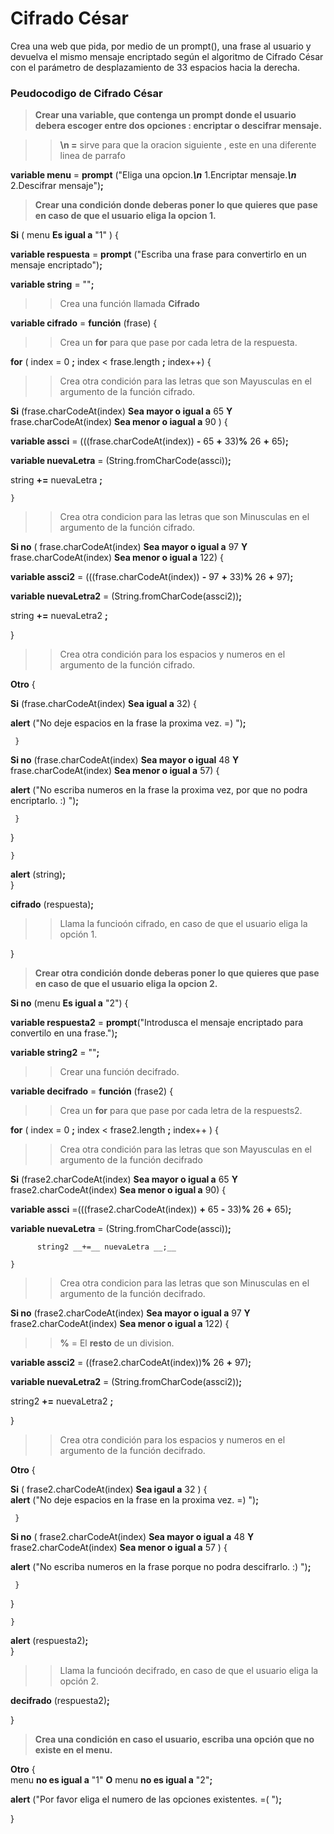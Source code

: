 # __Cifrado César__

Crea una web que pida, por medio de un prompt(), una frase al usuario y devuelva el mismo mensaje encriptado según el algoritmo de Cifrado César con el parámetro de desplazamiento de 33 espacios hacia la derecha.

### Peudocodigo de Cifrado César


>__Crear una variable, que contenga un prompt donde el usuario debera escoger entre dos opciones : encriptar o descifrar mensaje.__

>> __\n =__ sirve para que la oracion siguiente , este en una diferente linea de parrafo

__variable menu__ = __prompt__ ("Eliga una opcion.__*\n*__ 1.Encriptar mensaje.__*\n*__ 2.Descifrar mensaje")__;__

>__Crear una condición donde deberas poner lo que quieres que pase en caso de que el usuario eliga la opcion 1.__

  __Si__ ( menu __Es igual a__ "1" ) {

__variable respuesta__ = __prompt__ ("Escriba una frase para convertirlo en un mensaje encriptado")__;__

__variable string__ = ""__;__

>>Crea una función llamada __Cifrado__


__variable cifrado__ = __función__ (frase) {


>>Crea un __for__ para que pase por cada letra de la respuesta.



__for__ ( index = 0 __;__ index < frase.length __;__ index++) {

>>Crea otra condición para las letras que son Mayusculas en el argumento de la función cifrado.

__Si__ (frase.charCodeAt(index) __Sea mayor o igual a__ 65 __Y__ frase.charCodeAt(index) __Sea menor o iagual a__ 90 ) {

__variable assci__ = (((frase.charCodeAt(index)) __-__ 65 __+__ 33)__%__ 26 __+__ 65)__;__

__variable nuevaLetra__ = (String.fromCharCode(assci))__;__

string __+=__ nuevaLetra __;__

    }

>>Crea otra condicion para las letras que son Minusculas en el argumento de la función cifrado.

  __Si no__ ( frase.charCodeAt(index) __Sea mayor o igual a__ 97 __Y__ frase.charCodeAt(index) __Sea menor o igual a__ 122) {

__variable assci2__ = (((frase.charCodeAt(index)) __-__ 97 __+__ 33)__%__ 26 __+__ 97)__;__

__variable nuevaLetra2__ = (String.fromCharCode(assci2))__;__  

string __+=__ nuevaLetra2 __;__

}

>>Crea otra condición para los espacios y numeros en el argumento de la función cifrado.

__Otro__ {

  __Si__ (frase.charCodeAt(index) __Sea igual a__ 32) {

  __alert__ ("No deje espacios en la frase la proxima vez. =) ")__;__

     }

  __Si no__ (frase.charCodeAt(index) __Sea mayor o igual__ 48 __Y__ frase.charCodeAt(index) __Sea menor o igual a__ 57) {

   __alert__ ("No escriba numeros en la frase la proxima vez, por que no podra encriptarlo. :) ")__;__

     }

}

    }

__alert__ (string)__;__  
}


__cifrado__ (respuesta)__;__


>>Llama la funcioón cifrado, en caso de que el usuario eliga la opción 1.



}

>__Crear otra condición donde deberas poner lo que quieres que pase en caso de que el usuario eliga la opcion 2.__


__Si no__ (menu __Es igual a__ "2") {

  __variable respuesta2__ = __prompt__("Introdusca el mensaje encriptado para convertilo en una frase.")__;__

__variable string2__ = ""__;__


>>Crear una función decifrado.

__variable decifrado__ = __función__ (frase2) {


  >>Crea un __for__ para que pase por cada letra de la respuests2.


   __for__ ( index = 0 __;__ index < frase2.length __;__ index++ ) {


>>Crea otra condición para las letras que son Mayusculas en el argumento de la función decifrado


__Si__ (frase2.charCodeAt(index) __Sea mayor o igual a__ 65 __Y__ frase2.charCodeAt(index) __Sea menor o igual a__ 90) {


  __variable assci__ =(((frase2.charCodeAt(index)) __+__ 65 __-__ 33)__%__ 26 __+__ 65)__;__

  __variable nuevaLetra__ = (String.fromCharCode(assci))__;__

          string2 __+=__ nuevaLetra __;__

    }

>>Crea otra condicion para las letras que son Minusculas en el argumento de la función decifrado.


 __Si no__ (frase2.charCodeAt(index) __Sea mayor o igual a__ 97 __Y__ frase2.charCodeAt(index) __Sea menor o igual a__ 122) {

   >> __%__ = El __resto__ de un division.

  __variable assci2__ = ((frase2.charCodeAt(index))__%__ 26 __+__ 97)__;__

  __variable nuevaLetra2__ = (String.fromCharCode(assci2))__;__

  string2 __+=__ nuevaLetra2 __;__

}

>>Crea otra condición para los espacios y numeros en el argumento de la función decifrado.

__Otro__ {

 __Si__ ( frase2.charCodeAt(index) __Sea igaul a__ 32 ) {  
   __alert__ ("No deje espacios en la frase en la proxima vez. =) ")__;__

     }

  __Si no__ ( frase2.charCodeAt(index) __Sea mayor o igual a__ 48 __Y__ frase2.charCodeAt(index) __Sea menor o igual a__ 57 ) {  

   __alert__ ("No escriba numeros en la frase porque no podra descifrarlo. :) ")__;__

     }
}


    }

__alert__ (respuesta2)__;__  
}

>>Llama la funcioón decifrado, en caso de que el usuario eliga la opción 2.

__decifrado__ (respuesta2)__;__



}

>__Crea una condición en caso el usuario, escriba una opción que no existe en el menu.__

__Otro__ {  
  menu __no es igual a__ "1"  __O__  menu __no es igual a__ "2"__;__

  __alert__ ("Por favor eliga el numero de las opciones existentes. =( ")__;__

}

